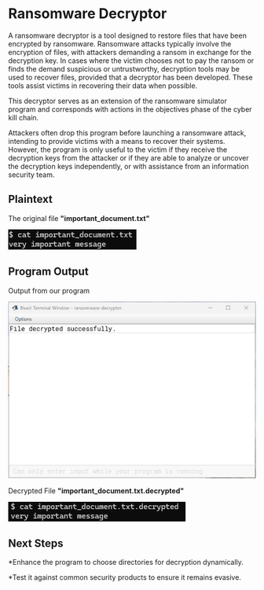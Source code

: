 # Ransomware Decryptor
A ransomware decryptor is a tool designed to restore files that have been encrypted by ransomware. Ransomware attacks typically involve the encryption of files, with attackers demanding a ransom in exchange for the decryption key. In cases where the victim chooses not to pay the ransom or finds the demand suspicious or untrustworthy, decryption tools may be used to recover files, provided that a decryptor has been developed. These tools assist victims in recovering their data when possible.

This decryptor serves as an extension of the ransomware simulator program and corresponds with actions in the objectives phase of the cyber kill chain.

Attackers often drop this program before launching a ransomware attack, intending to provide victims with a means to recover their systems. However, the program is only useful to the victim if they receive the decryption keys from the attacker or if they are able to analyze or uncover the decryption keys independently, or with assistance from an information security team.

## Plaintext
The original file **"important_document.txt"**

![expected output](plaintext.png)


## Program Output
Output from our program

![code output](code_output.png)

Decrypted File **"important_document.txt.decrypted"**

![encrypted output](decrypted_output.png)

## Next Steps
*Enhance the program to choose directories for decryption dynamically.

*Test it against common security products to ensure it remains evasive.
